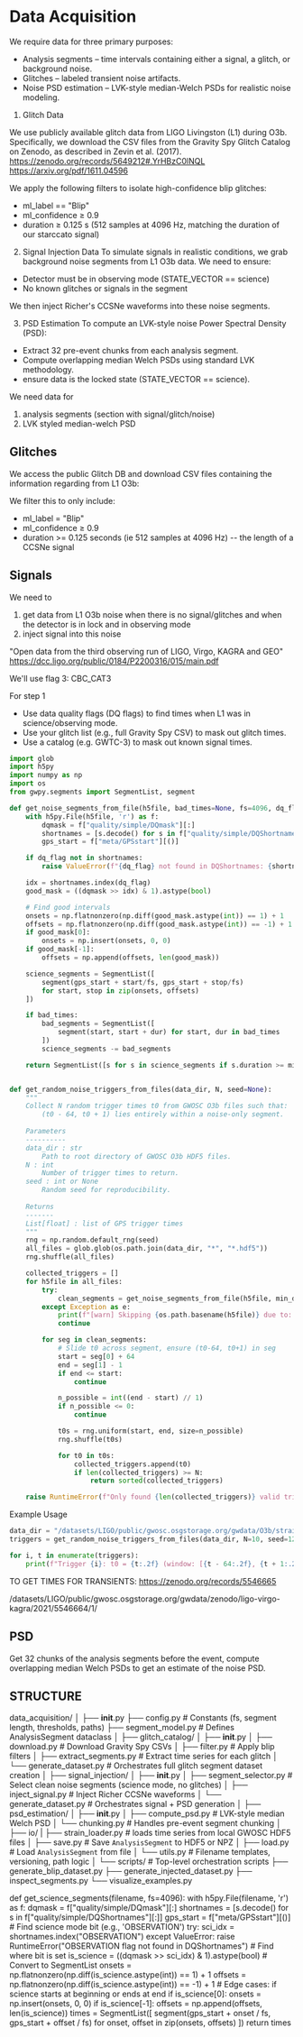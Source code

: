 # Data Acquisition 


We require data for three primary purposes:
- Analysis segments – time intervals containing either a signal, a glitch, or background noise.
- Glitches – labeled transient noise artifacts.
- Noise PSD estimation – LVK-style median-Welch PSDs for realistic noise modeling.

1. Glitch Data

We use publicly available glitch data from LIGO Livingston (L1) during O3b. 
Specifically, we download the CSV files from the Gravity Spy Glitch Catalog on Zenodo, 
as described in Zevin et al. (2017).
https://zenodo.org/records/5649212#.YrHBzC0lNQL
https://arxiv.org/pdf/1611.04596


We apply the following filters to isolate high-confidence blip glitches:
- ml_label == "Blip"
- ml_confidence ≥ 0.9
- duration ≥ 0.125 s (512 samples at 4096 Hz, matching the duration of our starccato signal)

2. Signal Injection Data
To simulate signals in realistic conditions, we grab background noise segments from L1 O3b data.
We need to ensure:
- Detector must be in observing mode (STATE_VECTOR == science)
- No known glitches or signals in the segment

We then inject Richer's CCSNe waveforms into these noise segments.


3. PSD Estimation
To compute an LVK-style noise Power Spectral Density (PSD):
- Extract 32 pre-event chunks from each analysis segment.
- Compute overlapping median Welch PSDs using standard LVK methodology.
- ensure data is the locked state (STATE_VECTOR == science).




We need data for 
1. analysis segments (section with signal/glitch/noise)
2. LVK styled median-welch PSD

## Glitches 
We access the public Glitch DB and download CSV files containing the information regarding from L1 O3b:


We filter this to only include:
- ml_label = "Blip"
- ml_confidence ≥ 0.9
- duration >= 0.125 seconds (ie 512 samples at 4096 Hz) -- the length of a CCSNe signal


## Signals 

We need to 
1. get data from L1 O3b noise when there is no signal/glitches and when the detector is in lock and
in observing mode
2. inject signal into this noise

"Open data from the third observing run of LIGO, Virgo, KAGRA and GEO"
https://dcc.ligo.org/public/0184/P2200316/015/main.pdf

We'll use flag 3: CBC_CAT3

For step 1
- Use data quality flags (DQ flags) to find times when L1 was in science/observing mode.
- Use your glitch list (e.g., full Gravity Spy CSV) to mask out glitch times.
- Use a catalog (e.g. GWTC-3) to mask out known signal times.


```python
import glob
import h5py
import numpy as np
import os
from gwpy.segments import SegmentList, segment

def get_noise_segments_from_file(h5file, bad_times=None, fs=4096, dq_flag="CBC_CAT3", min_duration=65):
    with h5py.File(h5file, 'r') as f:
        dqmask = f["quality/simple/DQmask"][:]
        shortnames = [s.decode() for s in f["quality/simple/DQShortnames"][:]]
        gps_start = f["meta/GPSstart"][()]

    if dq_flag not in shortnames:
        raise ValueError(f"{dq_flag} not found in DQShortnames: {shortnames}")

    idx = shortnames.index(dq_flag)
    good_mask = ((dqmask >> idx) & 1).astype(bool)

    # Find good intervals
    onsets = np.flatnonzero(np.diff(good_mask.astype(int)) == 1) + 1
    offsets = np.flatnonzero(np.diff(good_mask.astype(int)) == -1) + 1
    if good_mask[0]:
        onsets = np.insert(onsets, 0, 0)
    if good_mask[-1]:
        offsets = np.append(offsets, len(good_mask))

    science_segments = SegmentList([
        segment(gps_start + start/fs, gps_start + stop/fs)
        for start, stop in zip(onsets, offsets)
    ])

    if bad_times:
        bad_segments = SegmentList([
            segment(start, start + dur) for start, dur in bad_times
        ])
        science_segments -= bad_segments

    return SegmentList([s for s in science_segments if s.duration >= min_duration])


def get_random_noise_triggers_from_files(data_dir, N, seed=None):
    """
    Collect N random trigger times t0 from GWOSC O3b files such that:
        (t0 - 64, t0 + 1) lies entirely within a noise-only segment.
    
    Parameters
    ----------
    data_dir : str
        Path to root directory of GWOSC O3b HDF5 files.
    N : int
        Number of trigger times to return.
    seed : int or None
        Random seed for reproducibility.
    
    Returns
    -------
    List[float] : list of GPS trigger times
    """
    rng = np.random.default_rng(seed)
    all_files = glob.glob(os.path.join(data_dir, "*", "*.hdf5"))
    rng.shuffle(all_files)

    collected_triggers = []
    for h5file in all_files:
        try:
            clean_segments = get_noise_segments_from_file(h5file, min_duration=65)
        except Exception as e:
            print(f"[warn] Skipping {os.path.basename(h5file)} due to: {e}")
            continue

        for seg in clean_segments:
            # Slide t0 across segment, ensure (t0-64, t0+1) in seg
            start = seg[0] + 64
            end = seg[1] - 1
            if end <= start:
                continue

            n_possible = int((end - start) // 1)
            if n_possible <= 0:
                continue

            t0s = rng.uniform(start, end, size=n_possible)
            rng.shuffle(t0s)

            for t0 in t0s:
                collected_triggers.append(t0)
                if len(collected_triggers) >= N:
                    return sorted(collected_triggers)

    raise RuntimeError(f"Only found {len(collected_triggers)} valid triggers. Needed {N}.")

```

Example Usage
```python
data_dir = "/datasets/LIGO/public/gwosc.osgstorage.org/gwdata/O3b/strain.4k/hdf.v1/L1"
triggers = get_random_noise_triggers_from_files(data_dir, N=10, seed=1234)

for i, t in enumerate(triggers):
    print(f"Trigger {i}: t0 = {t:.2f} (window: [{t - 64:.2f}, {t + 1:.2f}])")
```



TO GET TIMES FOR TRANSIENTS:
https://zenodo.org/records/5546665

/datasets/LIGO/public/gwosc.osgstorage.org/gwdata/zenodo/ligo-virgo-kagra/2021/5546664/1/


## PSD 

Get 32 chunks of the analysis segments before the event, 
compute overlapping median Welch PSDs to get an estimate of the noise PSD.






## STRUCTURE

data_acquisition/
│
├── __init__.py
├── config.py                  # Constants (fs, segment length, thresholds, paths)
├── segment_model.py           # Defines AnalysisSegment dataclass
│
├── glitch_catalog/
│   ├── __init__.py
│   ├── download.py           # Download Gravity Spy CSVs
│   ├── filter.py             # Apply blip filters
│   ├── extract_segments.py   # Extract time series for each glitch
│   └── generate_dataset.py   # Orchestrates full glitch segment dataset creation
│
├── signal_injection/
│   ├── __init__.py
│   ├── segment_selector.py   # Select clean noise segments (science mode, no glitches)
│   ├── inject_signal.py      # Inject Richer CCSNe waveforms
│   └── generate_dataset.py   # Orchestrates signal + PSD generation
│
├── psd_estimation/
│   ├── __init__.py
│   ├── compute_psd.py        # LVK-style median Welch PSD
│   └── chunking.py           # Handles pre-event segment chunking
│
├── io/
|   ├── strain_loader.py      # loads time series from local GWOSC HDF5 files
│   ├── save.py               # Save `AnalysisSegment` to HDF5 or NPZ
│   ├── load.py               # Load `AnalysisSegment` from file
│   └── utils.py              # Filename templates, versioning, path logic
│
└── scripts/                  # Top-level orchestration scripts
    ├── generate_blip_dataset.py
    ├── generate_injected_dataset.py
    ├── inspect_segments.py
    └── visualize_examples.py




def get_science_segments(filename, fs=4096):
    with h5py.File(filename, 'r') as f:
        dqmask = f["quality/simple/DQmask"][:]
        shortnames = [s.decode() for s in f["quality/simple/DQShortnames"][:]]
        gps_start = f["meta/GPSstart"][()]
    # Find science mode bit (e.g., 'OBSERVATION')
    try:
        sci_idx = shortnames.index("OBSERVATION")
    except ValueError:
        raise RuntimeError("OBSERVATION flag not found in DQShortnames")
    # Find where bit is set
    is_science = ((dqmask >> sci_idx) & 1).astype(bool)
    # Convert to SegmentList
    onsets = np.flatnonzero(np.diff(is_science.astype(int)) == 1) + 1
    offsets = np.flatnonzero(np.diff(is_science.astype(int)) == -1) + 1
    # Edge cases: if science starts at beginning or ends at end
    if is_science[0]:
        onsets = np.insert(onsets, 0, 0)
    if is_science[-1]:
        offsets = np.append(offsets, len(is_science))
    times = SegmentList([
        segment(gps_start + onset / fs, gps_start + offset / fs)
        for onset, offset in zip(onsets, offsets)
    ])
    return times